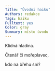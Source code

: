 ```yaml
---
Title: "Úvodní haiku"
Authors: redakce
Tags: haiku
Fulltext: yes
Color: gray
Summary: místo úvodu
---
```

Klidná hladina.

Čtenář či mořeplavec,

kdo na břehu sní?